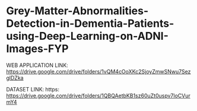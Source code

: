 # Grey-Matter-Abnormalities-Detection-in-Dementia-Patients-using-Deep-Learning-on-ADNI-Images-FYP

WEB APPLICATION LINK: https://drive.google.com/drive/folders/1vQM4cOoXKc2SjoyZmwSNwu7SezglDZka 

DATASET LINK: https: https://drive.google.com/drive/folders/1QBQAetbKB1sz60uZt0uspv7loCVurmY4
